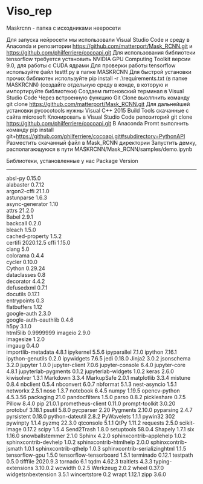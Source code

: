 # Viso_rep

Maskrcnn - папка с исходниками нееросети

Для запуска нейросети мы использовали Visual Studio Code и среду в Anaconda и репозитории https://github.com/matterport/Mask_RCNN.git и https://github.com/philferriere/cocoapi.git
Для использования библиотеки tensorflow требуется установить NVIDIA GPU Computing Toolkit версии 9.0, для работы с CUDA ядрами
Для проверки работы tensorflow используйте файл testtf.py в папке MASKRCNN
Для быстрой установки прочих библиотек используйте pip install -r .\requirements.txt (в папке MASKRCNN) (создайте отдельную среду в конде, в которую и импортируйте библиотеки)
Создаем питоновский терминал в Visual Studio Code
Через встроенную функцию Git Clone выолпнить команду git clone https://github.com/matterport/Mask_RCNN.git
Для дальнейшей установки pycocotools нужны Visual C++ 2015 Build Tools скачанные с сайта microsoft
Клонировать в Visual Studio Code репозиторий git clone https://github.com/philferriere/cocoapi.git
В Anaconda Promt выполнить команду pip install git+https://github.com/philferriere/cocoapi.git#subdirectory=PythonAPI
Разместить скачанный файл в Mask_RCNN директории
Запустить демку, располагающуюся в пути MASKRCNN/Mask_RCNN/samples/demo.ipynb

Библиотеки, установленные у нас
Package                       Version
----------------------------- ---------
absl-py                       0.15.0   
alabaster                     0.7.12   
argon2-cffi                   21.1.0   
astunparse                    1.6.3    
async-generator               1.10     
attrs                         21.2.0   
Babel                         2.9.1    
backcall                      0.2.0    
bleach                        1.5.0    
cached-property               1.5.2    
certifi                       2020.12.5
cffi                          1.15.0   
clang                         5.0      
colorama                      0.4.4    
cycler                        0.10.0   
Cython                        0.29.24  
dataclasses                   0.8      
decorator                     4.4.2    
defusedxml                    0.7.1    
docutils                      0.17.1   
entrypoints                   0.3      
flatbuffers                   1.12     
google-auth                   2.3.0    
google-auth-oauthlib          0.4.6    
h5py                          3.1.0    
html5lib                      0.9999999
imageio                       2.9.0    
imagesize                     1.2.0    
imgaug                        0.4.0    
importlib-metadata            4.8.1
ipykernel                     5.5.6
ipyparallel                   7.1.0
ipython                       7.16.1
ipython-genutils              0.2.0
ipywidgets                    7.6.5
jedi                          0.18.0
Jinja2                        3.0.2
jsonschema                    3.2.0
jupyter                       1.0.0
jupyter-client                7.0.6
jupyter-console               6.4.0
jupyter-core                  4.8.1
jupyterlab-pygments           0.1.2
jupyterlab-widgets            1.0.2
keras                         2.6.0
kiwisolver                    1.3.1
Markdown                      3.3.4
MarkupSafe                    2.0.1
matplotlib                    3.3.4
mistune                       0.8.4
nbclient                      0.5.4
nbconvert                     6.0.7
nbformat                      5.1.3
nest-asyncio                  1.5.1
networkx                      2.5.1
nose                          1.3.7
notebook                      6.4.5
numpy                         1.19.5
opencv-python                 4.5.3.56
packaging                     21.0
pandocfilters                 1.5.0
parso                         0.8.2
pickleshare                   0.7.5
Pillow                        8.4.0
pip                           21.0.1
prometheus-client             0.11.0
prompt-toolkit                3.0.20
protobuf                      3.18.1
psutil                        5.8.0
pycparser                     2.20
Pygments                      2.10.0
pyparsing                     2.4.7
pyrsistent                    0.18.0
python-dateutil               2.8.2
PyWavelets                    1.1.1
pywin32                       302
pywinpty                      1.1.4
pyzmq                         22.3.0
qtconsole                     5.1.1
QtPy                          1.11.2
requests                      2.5.0
scikit-image                  0.17.2
scipy                         1.5.4
Send2Trash                    1.8.0
setuptools                    58.0.4
Shapely                       1.7.1
six                           1.16.0
snowballstemmer               2.1.0
Sphinx                        4.2.0
sphinxcontrib-applehelp       1.0.2
sphinxcontrib-devhelp         1.0.2
sphinxcontrib-htmlhelp        2.0.0
sphinxcontrib-jsmath          1.0.1
sphinxcontrib-qthelp          1.0.3
sphinxcontrib-serializinghtml 1.1.5
tensorflow-gpu                1.5.0
tensorflow-tensorboard        1.5.1
terminado                     0.12.1
testpath                      0.5.0
tifffile                      2020.9.3
tornado                       6.1
tqdm                          4.62.3
traitlets                     4.3.3
typing-extensions             3.10.0.2
wcwidth                       0.2.5
Werkzeug                      2.0.2
wheel                         0.37.0
widgetsnbextension            3.5.1
wincertstore                  0.2
wrapt                         1.12.1
zipp                          3.6.0
